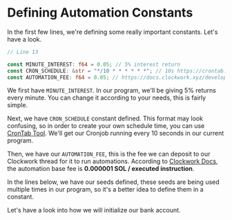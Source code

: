 # Defining Automation Constants


In the first few lines, we're defining some really important constants. Let's have a look.

```rust
// Line 13

const MINUTE_INTEREST: f64 = 0.05; // 5% interest return
const CRON_SCHEDULE: &str = "*/10 * * * * * *"; // 10s https://crontab.guru/
const AUTOMATION_FEE: f64 = 0.05; // https://docs.clockwork.xyz/developers/threads/fees
```

We first have `MINUTE_INTEREST`. In our program, we'll be giving 5% returns every minute. You can change it according to your needs, this is fairly simple.

Next, we have `CRON_SCHEDULE` constant defined. This format may look confusing, so in order to create your own schedule time, you can use [CronTab Tool](https://crontab.guru/). We'll get our Cronjob running every 10 seconds in our current program.

Then, we have our `AUTOMATION_FEE`, this is the fee we can deposit to our Clockwork thread for it to run automations. According to [Clockwork Docs](https://docs.clockwork.xyz/developers/threads/fees), the automation base fee is **0.000001 SOL / executed instruction**.

In the lines below, we have our seeds defined, these seeds are being used multiple times in our program, so it's a better idea to define them in a constant.

Let's have a look into how we will initialize our bank account.